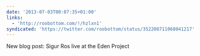 ```yaml
---
date: '2013-07-03T00:07:35+01:00'
links:
  - 'http://roobottom.com/!/hzlxn1'
syndicated: 'https://twitter.com/roobottom/status/352208711068041217'
---
```

New blog post: Sigur Ros live at the Eden Project 
